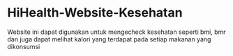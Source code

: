 # HiHealth-Website-Kesehatan
Website ini dapat digunakan untuk mengecheck kesehatan seperti bmi, bmr dan juga dapat melihat kalori yang terdapat pada setiap makanan yang dikonsumsi
